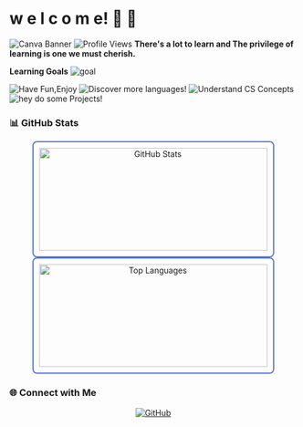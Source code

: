 
# w e l c o m e! 👋 🌱

![Canva Banner](https://github.com/droid-dreaith/droid-dreaith/blob/main/banner%20(1).png)
![Profile Views](https://komarev.com/ghpvc/?username=droid-dreaith)
**There's a lot to learn and The privilege of learning is one we must cherish.**


**Learning Goals** 
 ![goal](https://img.icons8.com/ios/50/goal.png)

 
![Have Fun,Enjoy](https://img.shields.io/badge/Have%20Fun%20&%20Enjoy-1%25everyday-green)  ![Discover more languages!](https://img.shields.io/badge/Discover%20&%20Improve-Python%20|%20JS%20|%20C++-yellow)  ![Understand CS Concepts](https://img.shields.io/badge/CS%20Concepts-Deepening%20Knowledge-red)  ![hey do some Projects!](https://img.shields.io/badge/Projects-Building%20Hands--On-purple)




### 📊 GitHub Stats
<div align="center" style="margin-bottom: 20px;">
    <img src="https://github-readme-stats.vercel.app/api?username=droid-dreaith&show_icons=true&theme=tokyonight" alt="GitHub Stats" style="border-radius: 8px; border: 2px solid #4e73df; padding: 10px; width: 400px; height: 180px; object-fit: cover;" />
    <img src="https://github-readme-stats.vercel.app/api/top-langs/?username=droid-dreaith&layout=compact&theme=tokyonight" alt="Top Languages" style="border-radius: 8px; border: 2px solid #4e73df; padding: 10px; width: 400px; height: 180px; object-fit: cover;" />
</div>



### 🌐 Connect with Me
<div align="center">
    <a href="https://github.com/droid-dreaith">
        <img src="https://img.icons8.com/ios/50/github.png" alt="GitHub" />
    </a>
</div>

